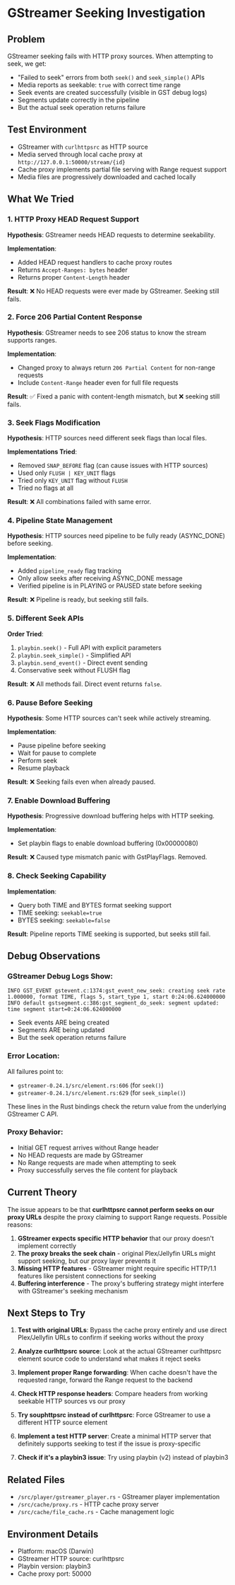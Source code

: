 # GStreamer Seeking Investigation

## Problem
GStreamer seeking fails with HTTP proxy sources. When attempting to seek, we get:
- "Failed to seek" errors from both `seek()` and `seek_simple()` APIs
- Media reports as seekable: `true` with correct time range
- Seek events are created successfully (visible in GST debug logs)
- Segments update correctly in the pipeline
- But the actual seek operation returns failure

## Test Environment
- GStreamer with `curlhttpsrc` as HTTP source
- Media served through local cache proxy at `http://127.0.0.1:50000/stream/{id}`
- Cache proxy implements partial file serving with Range request support
- Media files are progressively downloaded and cached locally

## What We Tried

### 1. HTTP Proxy HEAD Request Support
**Hypothesis**: GStreamer needs HEAD requests to determine seekability.

**Implementation**:
- Added HEAD request handlers to cache proxy routes
- Returns `Accept-Ranges: bytes` header
- Returns proper `Content-Length` header

**Result**: ❌ No HEAD requests were ever made by GStreamer. Seeking still fails.

### 2. Force 206 Partial Content Response
**Hypothesis**: GStreamer needs to see 206 status to know the stream supports ranges.

**Implementation**:
- Changed proxy to always return `206 Partial Content` for non-range requests
- Include `Content-Range` header even for full file requests

**Result**: ✅ Fixed a panic with content-length mismatch, but ❌ seeking still fails.

### 3. Seek Flags Modification
**Hypothesis**: HTTP sources need different seek flags than local files.

**Implementations Tried**:
- Removed `SNAP_BEFORE` flag (can cause issues with HTTP sources)
- Used only `FLUSH | KEY_UNIT` flags
- Tried only `KEY_UNIT` flag without `FLUSH`
- Tried no flags at all

**Result**: ❌ All combinations failed with same error.

### 4. Pipeline State Management
**Hypothesis**: HTTP sources need pipeline to be fully ready (ASYNC_DONE) before seeking.

**Implementation**:
- Added `pipeline_ready` flag tracking
- Only allow seeks after receiving ASYNC_DONE message
- Verified pipeline is in PLAYING or PAUSED state before seeking

**Result**: ❌ Pipeline is ready, but seeking still fails.

### 5. Different Seek APIs
**Order Tried**:
1. `playbin.seek()` - Full API with explicit parameters
2. `playbin.seek_simple()` - Simplified API
3. `playbin.send_event()` - Direct event sending
4. Conservative seek without FLUSH flag

**Result**: ❌ All methods fail. Direct event returns `false`.

### 6. Pause Before Seeking
**Hypothesis**: Some HTTP sources can't seek while actively streaming.

**Implementation**:
- Pause pipeline before seeking
- Wait for pause to complete
- Perform seek
- Resume playback

**Result**: ❌ Seeking fails even when already paused.

### 7. Enable Download Buffering
**Hypothesis**: Progressive download buffering helps with HTTP seeking.

**Implementation**:
- Set playbin flags to enable download buffering (0x00000080)

**Result**: ❌ Caused type mismatch panic with GstPlayFlags. Removed.

### 8. Check Seeking Capability
**Implementation**:
- Query both TIME and BYTES format seeking support
- TIME seeking: `seekable=true`
- BYTES seeking: `seekable=false`

**Result**: Pipeline reports TIME seeking is supported, but seeks still fail.

## Debug Observations

### GStreamer Debug Logs Show:
```
INFO GST_EVENT gstevent.c:1374:gst_event_new_seek: creating seek rate 1.000000, format TIME, flags 5, start_type 1, start 0:24:06.624000000
INFO default gstsegment.c:386:gst_segment_do_seek: segment updated: time segment start=0:24:06.624000000
```
- Seek events ARE being created
- Segments ARE being updated
- But the seek operation returns failure

### Error Location:
All failures point to:
- `gstreamer-0.24.1/src/element.rs:606` (for `seek()`)
- `gstreamer-0.24.1/src/element.rs:629` (for `seek_simple()`)

These lines in the Rust bindings check the return value from the underlying GStreamer C API.

### Proxy Behavior:
- Initial GET request arrives without Range header
- No HEAD requests are made by GStreamer
- No Range requests are made when attempting to seek
- Proxy successfully serves the file content for playback

## Current Theory

The issue appears to be that **curlhttpsrc cannot perform seeks on our proxy URLs** despite the proxy claiming to support Range requests. Possible reasons:

1. **GStreamer expects specific HTTP behavior** that our proxy doesn't implement correctly
2. **The proxy breaks the seek chain** - original Plex/Jellyfin URLs might support seeking, but our proxy layer prevents it
3. **Missing HTTP features** - GStreamer might require specific HTTP/1.1 features like persistent connections for seeking
4. **Buffering interference** - The proxy's buffering strategy might interfere with GStreamer's seeking mechanism

## Next Steps to Try

1. **Test with original URLs**: Bypass the cache proxy entirely and use direct Plex/Jellyfin URLs to confirm if seeking works without the proxy

2. **Analyze curlhttpsrc source**: Look at the actual GStreamer curlhttpsrc element source code to understand what makes it reject seeks

3. **Implement proper Range forwarding**: When cache doesn't have the requested range, forward the Range request to the backend

4. **Check HTTP response headers**: Compare headers from working seekable HTTP sources vs our proxy

5. **Try souphttpsrc instead of curlhttpsrc**: Force GStreamer to use a different HTTP source element

6. **Implement a test HTTP server**: Create a minimal HTTP server that definitely supports seeking to test if the issue is proxy-specific

7. **Check if it's a playbin3 issue**: Try using playbin (v2) instead of playbin3

## Related Files
- `/src/player/gstreamer_player.rs` - GStreamer player implementation
- `/src/cache/proxy.rs` - HTTP cache proxy server
- `/src/cache/file_cache.rs` - Cache management logic

## Environment Details
- Platform: macOS (Darwin)
- GStreamer HTTP source: curlhttpsrc
- Playbin version: playbin3
- Cache proxy port: 50000